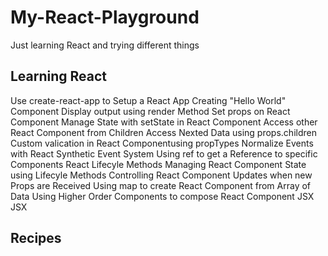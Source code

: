 # My-React-Playground
Just learning React and trying different things

## Learning React

Use create-react-app to Setup a React App
Creating "Hello World" Component
Display output using render Method
Set props on React Component
Manage State with setState in React Component
Access other React Component from Children
Access Nexted Data using props.children
Custom valication in React Componentusing propTypes
Normalize Events with React Synthetic Event System
Using ref to get a Reference to specific Components
React Lifecyle Methods
Managing React Component State using Lifecyle Methods
Controlling React Component Updates when new Props are Received
Using map to create React Component from Array of Data
Using Higher Order Components to compose React Component
JSX
JSX





## Recipes
